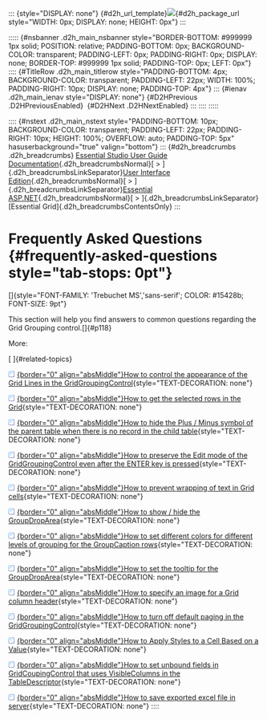 ::: {style="DISPLAY: none"}
[](ms-xhelp:///?Id=d2h_url_template){#d2h_url_template}![](!package_url!){#d2h_package_url style="WIDTH: 0px; DISPLAY: none; HEIGHT: 0px"}
:::

::::: {#nsbanner .d2h_main_nsbanner style="BORDER-BOTTOM: #999999 1px solid; POSITION: relative; PADDING-BOTTOM: 0px; BACKGROUND-COLOR: transparent; PADDING-LEFT: 0px; PADDING-RIGHT: 0px; DISPLAY: none; BORDER-TOP: #999999 1px solid; PADDING-TOP: 0px; LEFT: 0px"}
:::: {#TitleRow .d2h_main_titlerow style="PADDING-BOTTOM: 4px; BACKGROUND-COLOR: transparent; PADDING-LEFT: 22px; WIDTH: 100%; PADDING-RIGHT: 10px; DISPLAY: none; PADDING-TOP: 4px"}
::: {#ienav .d2h_main_ienav style="DISPLAY: none"}
[](ms-xhelp:///?Id=3719f5b6-3094-4831-8be6-787e0b4f128e){#D2HPrevious .D2HPreviousEnabled}  [](ms-xhelp:///?Id=f6f8f0e3-033b-4760-895c-54eb38fbf83e){#D2HNext .D2HNextEnabled}
:::
::::
:::::

:::: {#nstext .d2h_main_nstext style="PADDING-BOTTOM: 10px; BACKGROUND-COLOR: transparent; PADDING-LEFT: 22px; PADDING-RIGHT: 10px; HEIGHT: 100%; OVERFLOW: auto; PADDING-TOP: 5px" hasuserbackground="true" valign="bottom"}
::: {#d2h_breadcrumbs .d2h_breadcrumbs}
[Essential Studio User Guide Documentation](ms-xhelp:///?Id=12457748-09e3-4d74-a240-8e049cedf030){.d2h_breadcrumbsNormal}[ \> ]{.d2h_breadcrumbsLinkSeparator}[User Interface Edition](ms-xhelp:///?Id=c29296b7-531c-413b-a0ec-488ca1f7f669){.d2h_breadcrumbsNormal}[ \> ]{.d2h_breadcrumbsLinkSeparator}[Essential ASP.NET](ms-xhelp:///?Id=25c35330-c127-4dad-9a92-ed79dc7261a6){.d2h_breadcrumbsNormal}[ \> ]{.d2h_breadcrumbsLinkSeparator}[Essential Grid]{.d2h_breadcrumbsContentsOnly}
:::

# Frequently Asked Questions {#frequently-asked-questions style="tab-stops: 0pt"}

[]{style="FONT-FAMILY: 'Trebuchet MS','sans-serif'; COLOR: #15428b; FONT-SIZE: 9pt"} 

This section will help you find answers to common questions regarding the Grid Grouping control.[]{#p118}

More:

[ ]{#related-topics}

[![](button.gif){border="0" align="absMiddle"}How to control the appearance of the Grid Lines in the GridGroupingControl](ms-xhelp:///?Id=f6f8f0e3-033b-4760-895c-54eb38fbf83e){style="TEXT-DECORATION: none"}

[![](button.gif){border="0" align="absMiddle"}How to get the selected rows in the Grid](ms-xhelp:///?Id=17fa7859-5cb9-4136-af0a-fa1ff0c8b875){style="TEXT-DECORATION: none"}

[![](button.gif){border="0" align="absMiddle"}How to hide the Plus / Minus symbol of the parent table when there is no record in the child table](ms-xhelp:///?Id=32232e09-65db-4139-8cdf-e29c5b4027c9){style="TEXT-DECORATION: none"}

[![](button.gif){border="0" align="absMiddle"}How to preserve the Edit mode of the GridGroupingControl even after the ENTER key is pressed](ms-xhelp:///?Id=b3ade744-dd1b-41f8-8c99-ec2c5a8a9d9c){style="TEXT-DECORATION: none"}

[![](button.gif){border="0" align="absMiddle"}How to prevent wrapping of text in Grid cells](ms-xhelp:///?Id=2e53fc71-b4b2-403b-8fc4-0ef47f10dc07){style="TEXT-DECORATION: none"}

[![](button.gif){border="0" align="absMiddle"}How to show / hide the GroupDropArea](ms-xhelp:///?Id=9f60418b-441c-43a3-ba9e-51eeae43654f){style="TEXT-DECORATION: none"}

[![](button.gif){border="0" align="absMiddle"}How to set different colors for different levels of grouping for the GroupCaption rows](ms-xhelp:///?Id=3a882b59-227c-4c39-b338-15b441540151){style="TEXT-DECORATION: none"}

[![](button.gif){border="0" align="absMiddle"}How to set the tooltip for the GroupDropArea](ms-xhelp:///?Id=41f56bf6-8bab-47b0-8fbc-1968c6c377f3){style="TEXT-DECORATION: none"}

[![](button.gif){border="0" align="absMiddle"}How to specify an image for a Grid column header](ms-xhelp:///?Id=c7a17aac-2f7e-4c35-af51-78fd4e4d8de2){style="TEXT-DECORATION: none"}

[![](button.gif){border="0" align="absMiddle"}How to turn off default paging in the GridGroupingControl](ms-xhelp:///?Id=cb5bc173-4988-4c3e-88f3-26ccef024374){style="TEXT-DECORATION: none"}

[![](button.gif){border="0" align="absMiddle"}How to Apply Styles to a Cell Based on a Value](ms-xhelp:///?Id=16292db7-7201-40bb-9fb2-130b088f6013){style="TEXT-DECORATION: none"}

[![](button.gif){border="0" align="absMiddle"}How to set unbound fields in GridCoupingControl that uses VisibleColumns in the TableDescriptor](ms-xhelp:///?Id=78a323ce-db3b-4966-be06-75b25e15138c){style="TEXT-DECORATION: none"}

[![](button.gif){border="0" align="absMiddle"}How to save exported excel file in server](ms-xhelp:///?Id=6e6a8395-9eed-46bb-a442-228e3683f437){style="TEXT-DECORATION: none"}
::::
